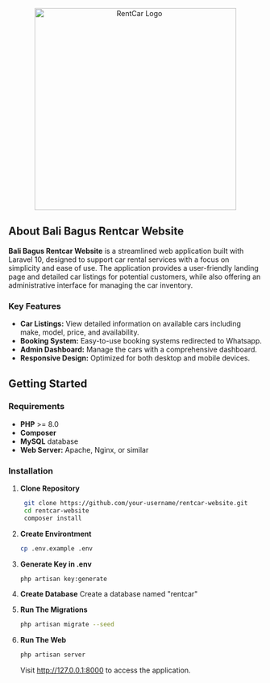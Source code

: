 <p align="center"><a href="https://github.com/antaridj1/rentcar-website" target="_blank"><img src="https://github.com/antaridj1/rentcar-website/blob/bd8d4ab661476b2fdd486d682bd11084970ad283/public/frontend/images/logo.png" width="400" alt="RentCar Logo"></a></p>


## About Bali Bagus Rentcar Website

**Bali Bagus Rentcar Website** is a streamlined web application built with Laravel 10, designed to support car rental services with a focus on simplicity and ease of use. The application provides a user-friendly landing page and detailed car listings for potential customers, while also offering an administrative interface for managing the car inventory.

### Key Features

- **Car Listings:** View detailed information on available cars including make, model, price, and availability.
- **Booking System:** Easy-to-use booking systems redirected to Whatsapp.
- **Admin Dashboard:** Manage the cars with a comprehensive dashboard.
- **Responsive Design:** Optimized for both desktop and mobile devices.

## Getting Started

### Requirements

- **PHP** >= 8.0
- **Composer**
- **MySQL** database
- **Web Server:** Apache, Nginx, or similar

### Installation

1. **Clone Repository**

   ```bash
    git clone https://github.com/your-username/rentcar-website.git
    cd rentcar-website
    composer install
    ```
2. **Create Environtment**
    ```bash
    cp .env.example .env
    ```
3. **Generate Key in .env**
    ```bash
    php artisan key:generate
    ```
4. **Create Database**
    Create a database named "rentcar"

5. **Run The Migrations**
    ```bash
    php artisan migrate --seed
    ```
6. **Run The Web**
    ```bash
    php artisan server
    ```
    Visit http://127.0.0.1:8000 to access the application.